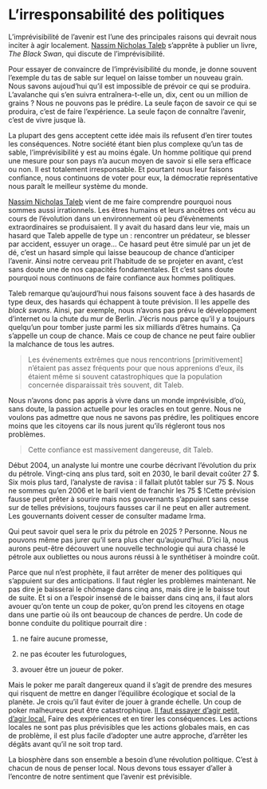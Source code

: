 # L’irresponsabilité des politiques

L’imprévisibilité de l’avenir est l’une des principales raisons qui devrait nous inciter à agir localement. [Nassim Nicholas Taleb](http://www.fooledbyrandomness.com) s’apprête à publier un livre, *The Black Swan*, qui discute de l’imprévisibilité.<span id="more-164"></span>

Pour essayer de convaincre de l’imprévisibilité du monde, je donne souvent l’exemple du tas de sable sur lequel on laisse tomber un nouveau grain. Nous savons aujoud’hui qu’il est impossible de prévoir ce qui se produira. L’avalanche qui s’en suivra entraînera-t-elle un, dix, cent ou un million de grains ? Nous ne pouvons pas le prédire. La seule façon de savoir ce qui se produira, c’est de faire l’expérience. La seule façon de connaître l’avenir, c’est de vivre jusque là.

La plupart des gens acceptent cette idée mais ils refusent d’en tirer toutes les conséquences. Notre société étant bien plus complexe qu’un tas de sable, l’imprévisibilité y est au moins égale. Un homme politique qui prend une mesure pour son pays n’a aucun moyen de savoir si elle sera efficace ou non. Il est totalement irresponsable. Et pourtant nous leur faisons confiance, nous continuons de voter pour eux, la démocratie représentative nous paraît le meilleur système du monde.

[Nassim Nicholas Taleb](http://www.fooledbyrandomness.com) vient de me faire comprendre pourquoi nous sommes aussi irrationnels. Les êtres humains et leurs ancêtres ont vécu au cours de l’évolution dans un environnement où peu d’évènements extraordinaires se produisaient. Il y avait du hasard dans leur vie, mais un hasard que Taleb appelle de type un : rencontrer un prédateur, se blesser par accident, essuyer un orage… Ce hasard peut être simulé par un jet de dé, c’est un hasard simple qui laisse beaucoup de chance d’anticiper l’avenir. Ainsi notre cerveau prit l’habitude de se projeter en avant, c’est sans doute une de nos capacités fondamentales. Et c’est sans doute pourquoi nous continuons de faire confiance aux hommes politiques.

Taleb remarque qu’aujourd’hui nous faisons souvent face à des hasards de type deux, des hasards qui échappent à toute prévision. Il les appelle des *black swans*. Ainsi, par exemple, nous n’avons pas prévu le développement d’internet ou la chute du mur de Berlin. J’écris nous parce qu’il y a toujours quelqu’un pour tomber juste parmi les six milliards d’êtres humains. Ça s’appelle un coup de chance. Mais ce coup de chance ne peut faire oublier la malchance de tous les autres.

> Les événements extrêmes que nous rencontrions \[primitivement\] n’étaient pas assez fréquents pour que nous apprenions d’eux, ils étaient même si souvent catastrophiques que la population concernée disparaissait très souvent, dit Taleb.

Nous n’avons donc pas appris à vivre dans un monde imprévisible, d’où, sans doute, la passion actuelle pour les oracles en tout genre. Nous ne voulons pas admettre que nous ne savons pas prédire, les politiques encore moins que les citoyens car ils nous jurent qu’ils régleront tous nos problèmes.

> Cette confiance est massivement dangereuse, dit Taleb.

Début 2004, un analyste lui montre une courbe décrivant l’évolution du prix du pétrole. Vingt-cinq ans plus tard, soit en 2030, le baril devait coûter 27 $. Six mois plus tard, l’analyste de ravisa : il fallait plutôt tabler sur 75 $. Nous ne sommes qu’en 2006 et le baril vient de franchir les 75 $ !Cette prévision fausse peut prêter à sourire mais nos gouvernants s’appuient sans cesse sur de telles prévisions, toujours fausses car il ne peut en aller autrement. Les gouvernants doivent cesser de consulter madame Irma.

Qui peut savoir quel sera le prix du pétrole en 2025 ? Personne. Nous ne pouvons même pas jurer qu’il sera plus cher qu’aujourd’hui. D’ici là, nous aurons peut-être découvert une nouvelle technologie qui aura chassé le pétrole aux oubliettes ou nous aurons réussi à le synthétiser à moindre coût.

Parce que nul n’est prophète, il faut arrêter de mener des politiques qui s’appuient sur des anticipations. Il faut régler les problèmes maintenant. Ne pas dire je baisserai le chômage dans cinq ans, mais dire je le baisse tout de suite. Et si on a l’espoir insensé de le baisser dans cinq ans, il faut alors avouer qu’on tente un coup de poker, qu’on prend les citoyens en otage dans une partie où ils ont beaucoup de chances de perdre. Un code de bonne conduite du politique pourrait dire :

1. ne faire aucune promesse,

2. ne pas écouter les futurologues,

3. avouer être un joueur de poker.

Mais le poker me paraît dangereux quand il s’agit de prendre des mesures qui risquent de mettre en danger l’équilibre écologique et social de la planète. Je crois qu’il faut éviter de jouer à grande échelle. Un coup de poker malheureux peut être catastrophique. [Il faut essayer d’agir petit, d’agir local.](https://tcrouzet.com/2006/07/14/global-vs-local/) Faire des expériences et en tirer les conséquences. Les actions locales ne sont pas plus prévisibles que les actions globales mais, en cas de problème, il est plus facile d’adopter une autre approche, d’arrêter les dégâts avant qu’il ne soit trop tard.

La biosphère dans son ensemble a besoin d’une révolution politique. C’est à chacun de nous de penser local. Nous devons tous essayer d’aller à l’encontre de notre sentiment que l’avenir est prévisible.